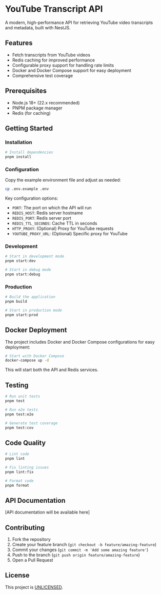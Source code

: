 # YouTube Transcript API

A modern, high-performance API for retrieving YouTube video transcripts and metadata, built with NestJS.

## Features

- Fetch transcripts from YouTube videos
- Redis caching for improved performance
- Configurable proxy support for handling rate limits
- Docker and Docker Compose support for easy deployment
- Comprehensive test coverage

## Prerequisites

- Node.js 18+ (22.x recommended)
- PNPM package manager
- Redis (for caching)

## Getting Started

### Installation

```bash
# Install dependencies
pnpm install
```

### Configuration

Copy the example environment file and adjust as needed:

```bash
cp .env.example .env
```

Key configuration options:

- `PORT`: The port on which the API will run
- `REDIS_HOST`: Redis server hostname
- `REDIS_PORT`: Redis server port
- `REDIS_TTL_SECONDS`: Cache TTL in seconds
- `HTTP_PROXY`: (Optional) Proxy for YouTube requests
- `YOUTUBE_PROXY_URL`: (Optional) Specific proxy for YouTube

### Development

```bash
# Start in development mode
pnpm start:dev

# Start in debug mode
pnpm start:debug
```

### Production

```bash
# Build the application
pnpm build

# Start in production mode
pnpm start:prod
```

## Docker Deployment

The project includes Docker and Docker Compose configurations for easy deployment:

```bash
# Start with Docker Compose
docker-compose up -d
```

This will start both the API and Redis services.

## Testing

```bash
# Run unit tests
pnpm test

# Run e2e tests
pnpm test:e2e

# Generate test coverage
pnpm test:cov
```

## Code Quality

```bash
# Lint code
pnpm lint

# Fix linting issues
pnpm lint:fix

# Format code
pnpm format
```

## API Documentation

[API documentation will be available here]

## Contributing

1. Fork the repository
2. Create your feature branch (`git checkout -b feature/amazing-feature`)
3. Commit your changes (`git commit -m 'Add some amazing feature'`)
4. Push to the branch (`git push origin feature/amazing-feature`)
5. Open a Pull Request

## License

This project is [UNLICENSED](LICENSE).
